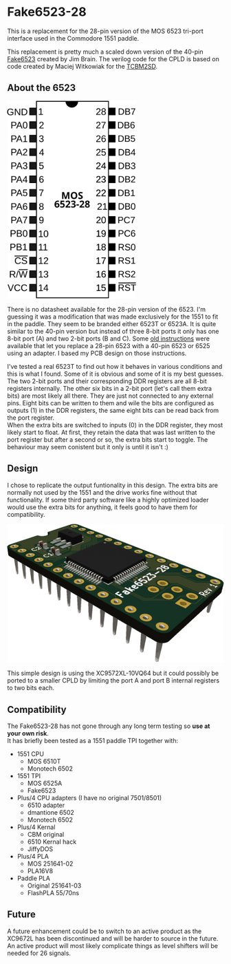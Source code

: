 # Fake6523-28
This is a replacement for the 28-pin version of the MOS 6523 tri-port interface used in the Commodore 1551 paddle.

This replacement is pretty much a scaled down version of the 40-pin [Fake6523](https://github.com/go4retro/Fake6523) created by Jim Brain. 
The verilog code for the CPLD is based on code created by Maciej Witkowiak for the [TCBM2SD](https://github.com/ytmytm/plus4-tcbm2sd).  

## About the 6523
<img src="ref/mos6523-28.svg" alt="pinout" width="300"/>

There is no datasheet available for the 28-pin version of the 6523. I'm guessing it was a modification that was made exclusively for the 1551 to fit in the paddle. They seem to be branded either 6523T or 6523A. 
It is quite similar to the 40-pin version but instead of three 8-bit ports it only has one 8-bit port (A) and two 2-bit ports (B and C). Some [old instructions](ref/1551-tia.gif) were available that let you replace a 28-pin 6523 with a 40-pin 6523 or 6525 using an adapter. I based my PCB design on those instructions.

I've tested a real 6523T to find out how it behaves in various conditions and this is what I found. Some of it is obvious and some of it is my best guesses.  
The two 2-bit ports and their corresponding DDR registers are all 8-bit registers internally. The other six bits in a 2-bit port (let's call them extra bits) are most likely all there. They are just not connected to any external pins.
Eight bits can be written to them and wile the bits are configured as outputs (1) in the DDR registers, the same eight bits can be read back from the port register.  
When the extra bits are switched to inputs (0) in the DDR register, they most likely start to float. At first, they retain the data that was last written to the port register but after a second or so, the extra bits start to toggle. The behaviour may seem conistent but it only is until it isn't :)

## Design
I chose to replicate the output funtionality in this design. The extra bits are normally not used by the 1551 and the drive works fine without that functionality.
If some third party software like a highly optimized loader would use the extra bits for anything, it feels good to have them for compatibility.

<img src="rev1/images/mos6523-28_rev1_top_3d.png" alt="render" width="600"/>

This simple design is using the XC9572XL-10VQ64 but it could possibly be ported to a smaller CPLD by limiting the port A and port B internal registers to two bits each.  

## Compatibility
The Fake6523-28 has not gone through any long term testing so **use at your own risk**.  
It has briefly been tested as a 1551 paddle TPI together with:
* 1551 CPU
    * MOS 6510T
    * Monotech 6502
* 1551 TPI
    * MOS 6525A
    * Fake6523
* Plus/4 CPU adapters (I have no original 7501/8501)
    * 6510 adapter
    * dmantione 6502
    * Monotech 6502
* Plus/4 Kernal
    * CBM original
    * 6510 Kernal hack
    * JiffyDOS
* Plus/4 PLA
    * MOS 251641-02
    * PLA16V8
* Paddle PLA
    * Original 251641-03
    * FlashPLA 55/70ns

## Future
A future enhancement could be to switch to an active product as the XC9672L has been discontinued and will be harder to source in the future. An active product will most likely complicate things as level shifters will be needed for 26 signals.
